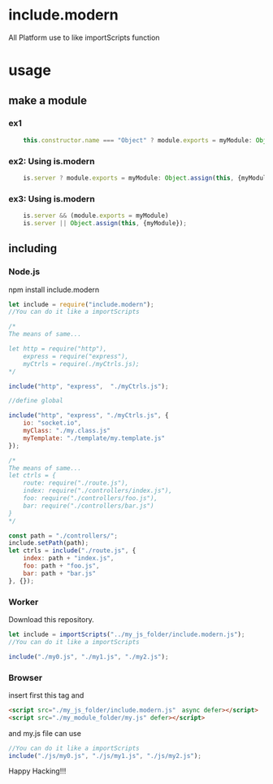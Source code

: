 # include.modern
All Platform use to like importScripts function

# usage

## make a module

### ex1
~~~javascript
    this.constructor.name === "Object" ? module.exports = myModule: Object.assign(this, {myModule});
~~~

### ex2: Using is.modern
~~~javascript
    is.server ? module.exports = myModule: Object.assign(this, {myModule});
~~~

### ex3: Using is.modern
~~~javascript
    is.server && (module.exports = myModule)
    is.server || Object.assign(this, {myModule});
~~~

## including

### Node.js

npm install include.modern

~~~javascript
let include = require("include.modern");
//You can do it like a importScripts

/*
The means of same...

let http = require("http"),
    express = require("express"),
    myCtrls = require(./myCtrls.js);
*/

include("http", "express",  "./myCtrls.js");

//define global

include("http", "express", "./myCtrls.js", {
    io: "socket.io",
    myClass: "./my.class.js"
    myTemplate: "./template/my.template.js"
});

/*
The means of same...
let ctrls = {
    route: require("./route.js"),
    index: require("./controllers/index.js"),
    foo: require("./controllers/foo.js"),
    bar: require("./controllers/bar.js")
}
*/

const path = "./controllers/";
include.setPath(path);
let ctrls = include("./route.js", {
    index: path + "index.js",
    foo: path + "foo.js",
    bar: path + "bar.js"
}, {});
~~~

### Worker

Download this repository.

~~~javascript
let include = importScripts("../my_js_folder/include.modern.js");
//You can do it like a importScripts

include("./my0.js", "./my1.js", "./my2.js");
~~~

### Browser

insert first this tag and
~~~html
<script src="./my_js_folder/include.modern.js"　async defer></script>
<script src="./my_module_folder/my.js" defer></script>
~~~
and my.js file can use

~~~javascript
//You can do it like a importScripts
include("./js/my0.js", "./js/my1.js", "./js/my2.js");
~~~

Happy Hacking!!!
